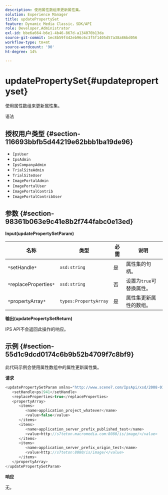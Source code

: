 ```yaml
---
description: 使用属性数组来更新属性集。
solution: Experience Manager
title: updatePropertySet
feature: Dynamic Media Classic，SDK/API
role: Developer,Administrator
exl-id: bbe6a664-b6e1-4b46-867d-a134070b13da
source-git-commit: 1ec8b59f442eb96c6c3f5f1405d57a38a86bd056
workflow-type: tm+mt
source-wordcount: '90'
ht-degree: 14%

---
```


# updatePropertySet{#updatepropertyset}

使用属性数组来更新属性集。

语法

## 授权用户类型 {#section-116693bbfb5d44219e62bbb1ba19de96}

* `IpsUser`
* `IpsAdmin`
* `IpsCompanyAdmin`
* `TrialSiteAdmin`
* `TrialSiteUser`
* `ImagePortalAdmin`
* `ImagePortalUser`
* `ImagePortalContrib`
* `ImagePortalContribUser`

## 参数 {#section-98361b063e9c41e8b2f744fabc0e13ed}

**Input(updatePropertySetParam)**

| 名称 | 类型 | 必需 | 说明 |
|---|---|---|---|
| `*`setHandle`*` | `xsd:string` | 是 | 属性集的句柄。 |
| `*`replaceProperties`*` | `xsd:string` | 否 | 设置为`true`可替换属性。 |
| `*`propertyArray`*` | `types:PropertyArray` | 是 | 属性集更新属性的数组。 |

**输出(updatePropertySetReturn)**

IPS API不会返回此操作的响应。

## 示例 {#section-55d1c9dcd0174c6b9b52b4709f7c8bf9}

此代码示例会使用属性数组中的属性更新属性集。

**请求**

```java
<updatePropertySetParam xmlns="http://www.scene7.com/IpsApi/xsd/2008-01-15">
   <setHandle>ps|941</setHandle>
   <replaceProperties>true</replaceProperties>
   <propertyArray>
      <items>
         <name>application_project_whatever</name>
         <value>false</value>
      </items>
      <items>
         <name>application_server_prefix_published_test</name>
         <value>http://s7teton.macromedia.com:8080/is/image/</value>
      </items>
      <items>
         <name>application_server_prefix_origin_test</name>
         <value>http://s7teton:8080/is/image/</value>
      </items>
   </propertyArray>
</updatePropertySetParam>
```

**响应**

无。

